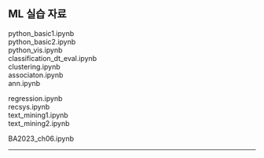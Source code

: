 ## ML 실습 자료

python_basic1.ipynb  
python_basic2.ipynb  
python_vis.ipynb   
classification_dt_eval.ipynb   
clustering.ipynb   
associaton.ipynb      
ann.ipynb    

regression.ipynb    
recsys.ipynb    
text_mining1.ipynb    
text_mining2.ipynb    

BA2023_ch06.ipynb


----------------------------------

